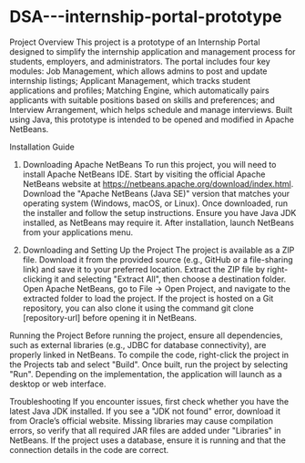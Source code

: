 # DSA---internship-portal-prototype

Project Overview
This project is a prototype of an Internship Portal designed to simplify the internship application and management process for students, employers, and administrators. The portal includes four key modules: Job Management, which allows admins to post and update internship listings; Applicant Management, which tracks student applications and profiles; Matching Engine, which automatically pairs applicants with suitable positions based on skills and preferences; and Interview Arrangement, which helps schedule and manage interviews. Built using Java, this prototype is intended to be opened and modified in Apache NetBeans.

Installation Guide
1. Downloading Apache NetBeans
To run this project, you will need to install Apache NetBeans IDE. Start by visiting the official Apache NetBeans website at https://netbeans.apache.org/download/index.html. Download the "Apache NetBeans (Java SE)" version that matches your operating system (Windows, macOS, or Linux). Once downloaded, run the installer and follow the setup instructions. Ensure you have Java JDK installed, as NetBeans may require it. After installation, launch NetBeans from your applications menu.

2. Downloading and Setting Up the Project
The project is available as a ZIP file. Download it from the provided source (e.g., GitHub or a file-sharing link) and save it to your preferred location. Extract the ZIP file by right-clicking it and selecting "Extract All", then choose a destination folder. Open Apache NetBeans, go to File → Open Project, and navigate to the extracted folder to load the project. If the project is hosted on a Git repository, you can also clone it using the command git clone [repository-url] before opening it in NetBeans.

Running the Project
Before running the project, ensure all dependencies, such as external libraries (e.g., JDBC for database connectivity), are properly linked in NetBeans. To compile the code, right-click the project in the Projects tab and select "Build". Once built, run the project by selecting "Run". Depending on the implementation, the application will launch as a desktop or web interface.

Troubleshooting
If you encounter issues, first check whether you have the latest Java JDK installed. If you see a "JDK not found" error, download it from Oracle’s official website. Missing libraries may cause compilation errors, so verify that all required JAR files are added under "Libraries" in NetBeans. If the project uses a database, ensure it is running and that the connection details in the code are correct.
